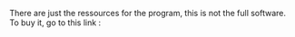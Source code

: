 There are just the ressources for the program, this is not the full software.
To buy it, go to this link : 
